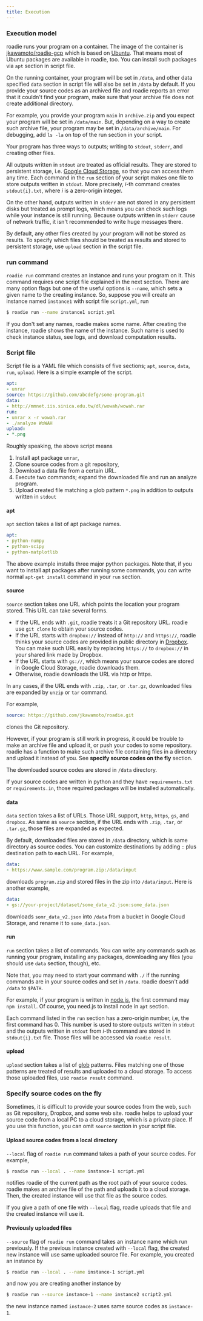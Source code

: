 ```yaml
---
title: Execution
---
```

### Execution model
roadie runs your program on a container.
The image of the container is
[jkawamoto/roadie-gcp](https://github.com/jkawamoto/roadie-gcp)
which is based on [Ubuntu](http://www.ubuntu.com/).
That means most of Ubuntu packages are available in roadie, too.
You can install such packages via `apt` section in script file.

On the running container, your program will be set in `/data`,
and other data specified `data` section in script file will also be set in
`/data` by default.
If you provide your source codes as an archived file and
roadie reports an error that it couldn't find your program,
make sure that your archive file does not create additional directory.

For example, you provide your program `main` in `archive.zip` and
you expect your program will be set in `/data/main`.
But, depending on a way to create such archive file, your program may be set
in `/data/archive/main`.
For debugging, add `ls -la` on top of the run section in your script.

Your program has three ways to outputs; writing to `stdout`, `stderr`, and
creating other files.

All outputs written in `stdout` are treated as official results.
They are stored to persistent storage,
i.e. [Google Cloud Storage](https://cloud.google.com/storage/),
so that you can access them any time.
Each command in the `run` section of your script makes one file to store
outputs written in `stdout`.
More precisely, *i*-th command creates `stdout{i}.txt`,
where *i* is a zero-origin integer.

On the other hand, outputs written in `stderr` are not stored in any persistent
disks but treated as prompt logs, which means you can check such logs while
your instance is still running.
Because outputs written in `stderr` cause of network traffic, it isn't
recommended to write huge messages there.

By default, any other files created by your program will not be stored as
results.
To specify which files should be treated as results
and stored to persistent storage,
use `upload` section in the script file.

### run command
`roadie run` command creates an instance and runs your program on it.
This command requires one script file explained in the next section.
There are many option flags but one of the useful options is `--name`,
which sets a given name to the creating instance.
So, suppose you will create an instance named `instance1`
with script file `script.yml`, run

```sh
$ roadie run --name instance1 script.yml
```

If you don't set any names, roadie makes some name.
After creating the instance, roadie shows the name of the instance.
Such name is used to check instance status, see logs,
and download computation results.

### Script file
Script file is a YAML file which consists of five sections;
`apt`, `source`, `data`, `run`, `upload`.
Here is a simple example of the script.

```yaml
apt:
- unrar
source: https://github.com/abcdefg/some-program.git
data:
- http://mmnet.iis.sinica.edu.tw/dl/wowah/wowah.rar
run:
- unrar x -r wowah.rar
- ./analyze WoWAH
upload:
- *.png
```

Roughly speaking, the above script means

1. Install apt package `unrar`,
2. Clone source codes from a git repository,
3. Download a data file from a certain URL.
4. Execute two commands; expand the downloaded file and run an analyze program.
5. Upload created file matching a glob pattern `*.png`
  in addition to outputs written in `stdout`

#### apt
`apt` section takes a list of apt package names.

```yaml
apt:
- python-numpy
- python-scipy
- python-matplotlib
```

The above example installs three major python packages.
Note that, if you want to install apt packages after running some commands,
you can write normal `apt-get install` command in your `run` section.

#### source
`source` section takes one URL which points the location your program stored.
This URL can take several forms.

- If the URL ends with `.git`, roadie treats it a Git repository URL.
  roadie use `git clone` to obtain your source codes.
- If the URL starts with `dropbox://` instead of `http://` and `https://`,
  roadie thinks your source codes are provided in public directory in
  [Dropbox](https://www.dropbox.com/).
  You can make such URL easily by replacing `https://` to `dropbox://`
  in your shared link made by Dropbox.
- If the URL starts with `gs://`, which means your source codes are stored in
  Google Cloud Storage, roadie downloads them.
- Otherwise, roadie downloads the URL via http or https.

In any cases, if the URL ends with `.zip`, `.tar`, or `.tar.gz`,
downloaded files are expanded by `unzip` or `tar` command.

For example,
```yaml
source: https://github.com/jkawamoto/roadie.git
```
clones the Git repository.

However, if your program is still work in progress,
it could be trouble to make an archive file and upload it,
or push your codes to some repository.
roadie has a function to make such archive file containing files in a directory
and upload it instead of you. See **specify source codes on the fly** section.

The downloaded source codes are stored in `/data` directory.

If your source codes are written in python
and they have `requirements.txt` or `requirements.in`,
those required packages will be installed automatically.

#### data
`data` section takes a list of URLs.
Those URL support, `http`, `https`, `gs`, and `dropbox`.
As same as `source` section, if the URL ends with `.zip`, `.tar`, or `.tar.gz`,
those files are expanded as expected.

By default, downloaded files are stored in `/data` directory,
which is same directory as source codes.
You can customize destinations by adding `:` plus destination path to each URL.
For example,

```yaml
data:
- https://www.sample.com/program.zip:/data/input
```

downloads `program.zip` and stored files in the zip into `/data/input`.
Here is another example,

```yaml
data:
- gs://your-project/dataset/some_data_v2.json:some_data.json
```

downloads `somr_data_v2.json` into `/data` from a bucket in
Google Cloud Storage, and rename it to `some_data.json`.

#### run
`run` section takes a list of commands.
You can write any commands such as running your program,
installing any packages,
downloading any files (you should use `data` section, though), etc.

Note that, you may need to start your command with `./`
if the running commands are in your source codes and set in `/data`.
roadie doesn't add `/data` to `$PATH`.

For example, if your program is written in [node.js](https://nodejs.org/en/),
the first command may `npm install`.
Of course, you need.js to install node in `apt` section.

Each command listed in the `run` section has a zero-origin number,
i,e, the first command has 0.
This number is used to store outputs written in `stdout` and
the outputs written in `stdout` from *i*-th command are stored
in `stdout{i}.txt` file.
Those files will be accessed via `roadie result`.

#### upload
`upload` section takes a list of
[glob](https://en.wikipedia.org/wiki/Glob_(programming)) patterns.
Files matching one of those patterns are treated of results
and uploaded to a cloud storage.
To access those uploaded files, use `roadie result` command.

### Specify source codes on the fly
Sometimes, it is difficult to provide your source codes from the web,
such as Git repository, Dropbox, and some web site.
roadie helps to upload your source code from a local PC to a cloud storage,
which is a private place.
If you use this function, you can omit `source` section in your script file.

#### Upload source codes from a local directory
`--local` flag of `roadie run` command takes a path of your source codes.
For example,

```sh
$ roadie run --local . --name instance-1 script.yml
```

notifies roadie of the current path as the root path of your source codes.
roadie makes an archive file of the path and uploads it to a cloud storage.
Then, the created instance will use that file as the source codes.

If you give a path of one file with `--local` flag,
roadie uploads that file and the created instance will use it.

#### Previously uploaded files
`--source` flag of `roadie run` command takes an instance name
which run previously.
If the previous instance created with `--local` flag,
the created new instance will use same uploaded source file.
For example, you created an instance by

```sh
$ roadie run --local . --name instance-1 script.yml
```

and now you are creating another instance by

```sh
$ roadie run --source instance-1 --name instance2 script2.yml
```

the new instance named `instance-2` uses same source codes as `instance-1`.
